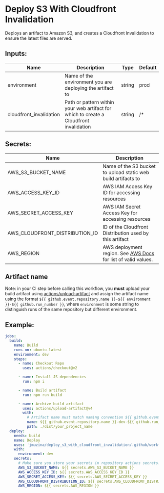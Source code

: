 # Deploy S3 With Cloudfront Invalidation
Deploys an artifact to Amazon S3, and creates a Cloudfront Invalidation to ensure the latest files are served.

## Inputs:
<table>
    <thead>
        <th>Name</th>
        <th>Description</th>
        <th>Type</th>
        <th>Default</th>
    </thead>
    <tbody>
        <tr>
            <td>environment</td>
            <td>Name of the environment you are deploying the artifact to</td>
            <td>string</td>
            <td>prod</td>
        </tr>
        <tr>
            <td>cloudfront_invalidation</td>
            <td>Path or pattern within your web artifact for which to create a Cloudfront invalidation</td>
            <td>string</td>
            <td>/*</td>
        </tr>
    </tbody>
</table>

## Secrets:
<table>
    <thead>
        <th>Name</th>
        <th>Description</th>
    </thead>
    <tbody>
        <tr>
            <td>AWS_S3_BUCKET_NAME</td>
            <td>Name of the S3 bucket to upload static web build artifacts to</td>
        </tr>
        <tr>
            <td>AWS_ACCESS_KEY_ID</td>
            <td>AWS IAM Access Key ID for accessing resources</td>
        </tr>
        <tr>
            <td>AWS_SECRET_ACCESS_KEY</td>
            <td>AWS IAM Secret Access Key for accessing resources</td>
        </tr>
        <tr>
            <td>AWS_CLOUDFRONT_DISTRIBUTION_ID</td>
            <td>ID of the Cloudfront Distribution used by this artifact</td>
        </tr>
        <tr>
            <td>AWS_REGION</td>
            <td>AWS deployment region. See <a href="https://www.cloudregions.io/aws/regions" target="_blank" referrerpolicy="no-referrer">AWS Docs</a> for list of valid values.</td>
        </tr>
    </tbody>
</table>


## Artifact name
Note: in your CI step before calling this workflow, you **must** upload your build artifact using 
[actions/upload-artifact](https://github.com/actions/upload-artifact) and assign the artifact name using the format
`${{ github.event.repository.name }}-${{ environment }}-${{ github.run_number }}`, where `environment` is some string
to distinguish runs of the same repository but different environment.

## Example:
```yaml
jobs:
  build:
    name: Build
    runs-on: ubuntu-latest
    environment: dev
    steps:
      - name: Checkout Repo
        uses: actions/checkout@v2

      - name: Install JS dependencies
        run: npm i

      - name: Build artifact
        run: npm run build

      - name: Archive build artifact
        uses: actions/upload-artifact@v4
        with:
          # Artifact name must match naming convention ${{ github.event.repository.name }}-${{ environment }}-${{ github.run_number }}
          name: ${{ github.event.repository.name }}-dev-${{ github.run_number }}
          path: ./dist/your_project_name
  deploy:
    needs: build
    name: Deploy
    uses: 'jmuzina/deploy_s3_with_cloudfront_invalidation/.github/workflows/deploy_s3_cloudfront.yml@1.0.0'
    with:
      environment: dev
    secrets:
      # Make sure you store your secrets in repository actions secrets. Do not store them in cleartext for security reasons.
      AWS_S3_BUCKET_NAME: ${{ secrets.AWS_S3_BUCKET_NAME }}
      AWS_ACCESS_KEY_ID: ${{ secrets.AWS_ACCESS_KEY_ID }}
      AWS_SECRET_ACCESS_KEY: ${{ secrets.AWS_SECRET_ACCESS_KEY }}
      AWS_CLOUDFRONT_DISTRIBUTION_ID: ${{ secrets.AWS_CLOUDFRONT_DISTRIBUTION_ID }}
      AWS_REGION: ${{ secrets.AWS_REGION }}
```
